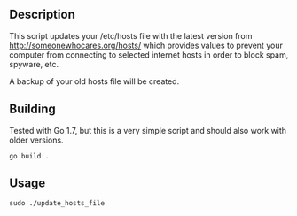 Description
-----------
This script updates your /etc/hosts file with the latest version from
http://someonewhocares.org/hosts/ which provides values to prevent
your computer from connecting to selected internet hosts in order to
block spam, spyware, etc.

A backup of your old hosts file will be created.

Building
--------

Tested with Go 1.7, but this is a very simple script
and should also work with older versions.

```
go build .
```

Usage
-----

```
sudo ./update_hosts_file
```
